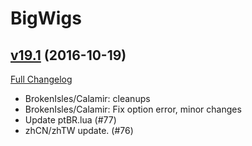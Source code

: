# BigWigs

## [v19.1](https://github.com/BigWigsMods/BigWigs/tree/v19.1) (2016-10-19) [](#top)
[Full Changelog](https://github.com/BigWigsMods/BigWigs/compare/v19...v19.1)

-   BrokenIsles/Calamir: cleanups  
-   BrokenIsles/Calamir: Fix option error, minor changes  
-   Update ptBR.lua (#77)  
-   zhCN/zhTW update. (#76)  
